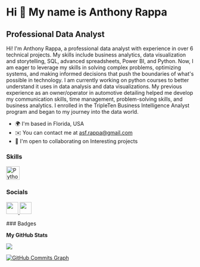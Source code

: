 Hi 👋 My name is Anthony Rappa
==============================

Professional Data Analyst
-------------------------

Hi! I'm Anthony Rappa, a professional data analyst with experience in over 6 technical projects. My skills include business analytics, data visualization and storytelling, SQL, advanced spreadsheets, Power BI, and Python. Now, I am eager to leverage my skills in solving complex problems, optimizing systems, and making informed decisions that push the boundaries of what's possible in technology. I am currently working on python courses to better understand it uses in data analysis and data visualizations. My previous experience as an owner/operator in automotive detailing helped me develop my communication skills, time management, problem-solving skills, and business analytics. I enrolled in the TripleTen Business Intelligence Analyst program and began to my journey into the data world.

* 🌍  I'm based in Florida, USA
* ✉️  You can contact me at [asf.rappa@gmail.com](mailto:asf.rappa@gmail.com)
* 🤝  I'm open to collaborating on Interesting projects

### Skills

<p align="left">
<a href="https://www.python.org/" target="_blank" rel="noreferrer"><img src="https://raw.githubusercontent.com/danielcranney/readme-generator/main/public/icons/skills/python-colored.svg" width="36" height="36" alt="Python" /></a>
</p>

### Socials

<p align="left"> <a href="https://www.github.com/AnthonyR1728" target="_blank" rel="noreferrer"> <picture> <source media="(prefers-color-scheme: dark)" srcset="https://raw.githubusercontent.com/danielcranney/readme-generator/main/public/icons/socials/github-dark.svg" /> <source media="(prefers-color-scheme: light)" srcset="https://raw.githubusercontent.com/danielcranney/readme-generator/main/public/icons/socials/github.svg" /> <img src="https://raw.githubusercontent.com/danielcranney/readme-generator/main/public/icons/socials/github.svg" width="32" height="32" /> </picture> </a> <a href="https://www.linkedin.com/in/anthony-rappa" target="_blank" rel="noreferrer"> <picture> <source media="(prefers-color-scheme: dark)" srcset="https://raw.githubusercontent.com/danielcranney/readme-generator/main/public/icons/socials/linkedin-dark.svg" /> <source media="(prefers-color-scheme: light)" srcset="https://raw.githubusercontent.com/danielcranney/readme-generator/main/public/icons/socials/linkedin.svg" /> <img src="https://raw.githubusercontent.com/danielcranney/readme-generator/main/public/icons/socials/linkedin.svg" width="32" height="32" /> </picture> </a></p>
### Badges

<b>My GitHub Stats</b>

<a href="http://www.github.com/AnthonyR1728"><img src="https://github-readme-streak-stats.herokuapp.com/?user=AnthonyR1728&stroke=ffffff&background=1c1917&ring=0891b2&fire=0891b2&currStreakNum=ffffff&currStreakLabel=0891b2&sideNums=ffffff&sideLabels=ffffff&dates=ffffff&hide_border=true" /></a>

<a href="http://www.github.com/AnthonyR1728"><img src="https://github-readme-activity-graph.cyclic.app/graph?username=AnthonyR1728&bg_color=1c1917&color=ffffff&line=0891b2&point=ffffff&area_color=1c1917&area=true&hide_border=true&custom_title=GitHub%20Commits%20Graph" alt="GitHub Commits Graph" /></a>
